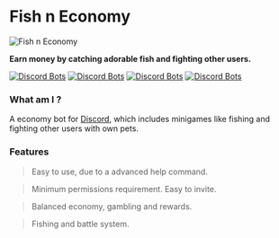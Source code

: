 # Fish n Economy

![Fish n Economy](https://cdn.discordapp.com/attachments/475276057013125130/625097736441561088/fishneconomy_patreon.png)

**Earn money by catching adorable fish and fighting other users.**

[![Discord Bots](https://discordbots.org/api/widget/status/486926264800903171.svg)](https://discordbots.org/bot/486926264800903171) [![Discord Bots](https://discordbots.org/api/widget/servers/486926264800903171.svg)](https://discordbots.org/bot/486926264800903171) [![Discord Bots](https://discordbots.org/api/widget/upvotes/486926264800903171.svg)](https://discordbots.org/bot/486926264800903171) [![Discord Bots](https://discordbots.org/api/widget/owner/486926264800903171.svg)](https://discordbots.org/bot/486926264800903171)

### __What am I ?__

A economy bot for [Discord](https://discordapp.com), which includes minigames like fishing and fighting other users with own pets.

### __Features__

> Easy to use, due to a advanced help command.

> Minimum permissions requirement. Easy to invite.

> Balanced economy, gambling and rewards.

> Fishing and battle system.